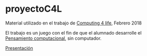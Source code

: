 # proyectoC4L
Material utilizado en el trabajo de [Computing 4 life](https://computing4life.github.io/), Febrero 2018

El trabajo es un juego con el fin de que el alumnado desarrolle el [Pensamiento computacional](https://computing4life.github.io/post/qu%C3%A9-es-el-pensamiento-computacional/), sin computador.

[Presentación](https://github.com/leobotmanuel/proyectoC4L/blob/master/recursos/proyetoC4L.odp)
